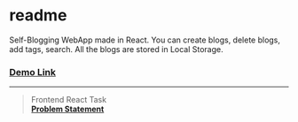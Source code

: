 # readme
Self-Blogging WebApp made in React.
You can create blogs, delete blogs, add tags, search.
All the blogs are stored in Local Storage.

### [**Demo Link**](https://www.google.com)
---
> Frontend React Task<br>
> [**Problem Statement**](https://docs.google.com/document/d/1FN2KmjaTTxFxmPF5qBDes21K-utdaVdBXNreDVYKfXU/edit)